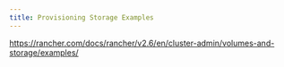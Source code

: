 ```yaml
---
title: Provisioning Storage Examples
---
```


https://rancher.com/docs/rancher/v2.6/en/cluster-admin/volumes-and-storage/examples/